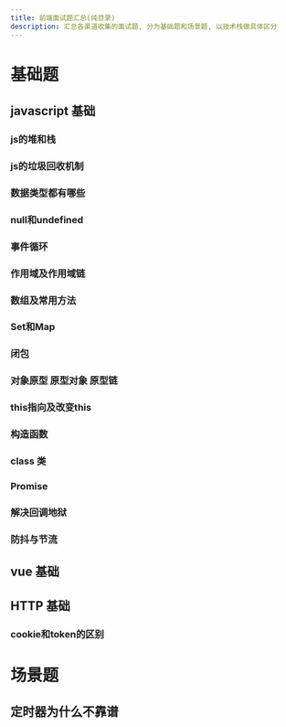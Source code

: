 ```yaml
---
title: 前端面试题汇总(纯目录)
description: 汇总各渠道收集的面试题, 分为基础题和场景题, 以技术栈做具体区分
---
```


# 基础题
## javascript 基础
### js的堆和栈
### js的垃圾回收机制
### 数据类型都有哪些
### null和undefined
### 事件循环
### 作用域及作用域链
### 数组及常用方法
### Set和Map
### 闭包
### 对象原型 原型对象 原型链
### this指向及改变this
### 构造函数
### class 类
### Promise
### 解决回调地狱
### 防抖与节流


## vue 基础

## HTTP 基础
### cookie和token的区别

# 场景题
## 定时器为什么不靠谱